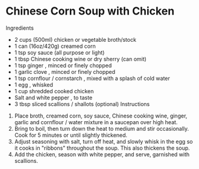 # Chinese Corn Soup with Chicken

Ingredients
- 2 cups (500ml) chicken or vegetable broth/stock
- 1 can (16oz/420g) creamed corn
- 1 tsp soy sauce (all purpose or light)
- 1 tbsp Chinese cooking wine or dry sherry (can omit)
- 1 tsp ginger , minced or finely chopped
- 1 garlic clove , minced or finely chopped
- 1 tsp cornflour / cornstarch , mixed with a splash of cold water
- 1 egg , whisked
- 1 cup shredded cooked chicken
- Salt and white pepper , to taste
- 3 tbsp sliced scallions / shallots (optional)
Instructions
1. Place broth, creamed corn, soy sauce, Chinese cooking wine, ginger, garlic and cornflour / water mixture in a saucepan over high heat.
2. Bring to boil, then turn down the heat to medium and stir occasionally. Cook for 5 minutes or until slightly thickened.
3. Adjust seasoning with salt, turn off heat, and slowly whisk in the egg so it cooks in "ribbons" throughout the soup. This also thickens the soup.
4. Add the chicken, season with white pepper, and serve, garnished with scallions.
